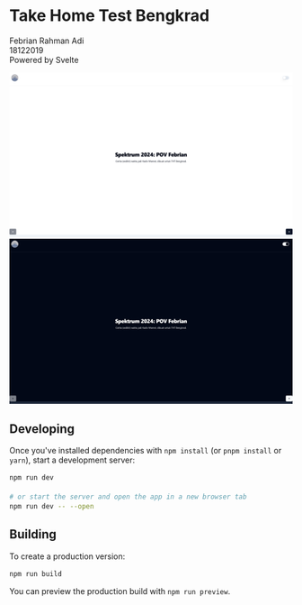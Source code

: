 # Take Home Test Bengkrad

Febrian Rahman Adi  
18122019  
Powered by Svelte

![Light mode](./static/light.png)
![Dark mode](./static/dark.png)
## Developing

Once you've installed dependencies with `npm install` (or `pnpm install` or `yarn`), start a development server:

```bash
npm run dev

# or start the server and open the app in a new browser tab
npm run dev -- --open
```

## Building

To create a production version:

```bash
npm run build
```

You can preview the production build with `npm run preview`.